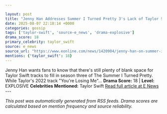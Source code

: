 ```yaml
---

layout: post
title: "Jenny Han Addresses Summer I Turned Pretty 3's Lack of Taylor Swift"
date: 2025-08-07 22:18:14 +0000
categories: gossip
tags: ['taylor-swift', 'source-e_news', 'drama-explosive']
drama_score: 18
primary_celebrity: taylor_swift
source: e_news
source_url: "https://www.eonline.com/news/1420904/jenny-han-on-summer-i-turned-pretty-season-3-taylor-swift-songs?cmpid=rss-syndicate-genericrss-us-top_stories"
mentions: {'taylor_swift': 18}
---
```


Jenny Han wants fans to know that there's still plenty of blank space for Taylor Swift tracks to fill in season three of The Summer I Turned Pretty. While Taylor's 2022 track "You're Losing Me"... **Drama Score:** 18 | **Level:** EXPLOSIVE **Celebrities Mentioned:** Taylor Swift [Read full article at E News](https://www.eonline.com/news/1420904/jenny-han-on-summer-i-turned-pretty-season-3-taylor-swift-songs?cmpid=rss-syndicate-genericrss-us-top_stories) --- 

*This post was automatically generated from RSS feeds. Drama scores are calculated based on mention frequency and source reliability.*